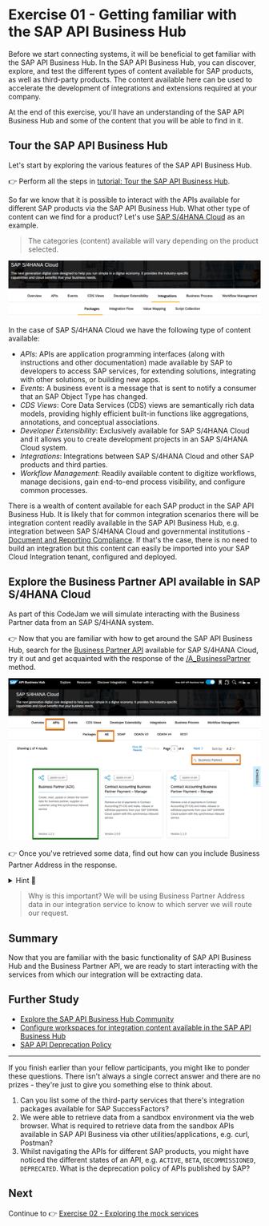 # Exercise 01 - Getting familiar with the SAP API Business Hub

Before we start connecting systems, it will be beneficial to get familiar with the SAP API Business Hub. In the SAP API Business Hub, you can discover, explore, and test the different types of content available for SAP products, as well as third-party products. The content available here can be used to accelerate the development of integrations and extensions required at your company.

At the end of this exercise, you'll have an understanding of the SAP API Business Hub and some of the content that you will be able to find in it.

## Tour the SAP API Business Hub

Let's start by exploring the various features of the SAP API Business Hub.

👉 Perform all the steps in [tutorial: Tour the SAP API Business Hub](https://developers.sap.com/tutorials/hcp-abh-getting-started.html).

So far we know that it is possible to interact with the APIs available for different SAP products via the SAP API Business Hub. What other type of content can we find for a product? Let's use [SAP S/4HANA Cloud](https://api.sap.com/products/SAPS4HANACloud/overview) as an example.

> The categories (content) available will vary depending on the product selected. 

![SAP S/4HANA Cloud Categories](assets/S4HANACloud-Content.png)

In the case of SAP S/4HANA Cloud we have the following type of content available:
- *APIs*: APIs are application programming interfaces (along with instructions and other documentation) made available by SAP to developers to access SAP services, for extending solutions, integrating with other solutions, or building new apps.
- *Events*: A business event is a message that is sent to notify a consumer that an SAP Object Type has changed. 
- *CDS Views*: Core Data Services (CDS) views are semantically rich data models, providing highly efficient built-in functions like aggregations, annotations, and conceptual associations. 
- *Developer Extensibility*: Exclusively available for SAP S/4HANA Cloud and it allows you to create development projects in an SAP S/4HANA Cloud system.
- *Integrations*: Integrations between SAP S/4HANA Cloud and other SAP products and third parties.
- *Workflow Management*: Readily available content to digitize workflows, manage decisions, gain end-to-end process visibility, and configure common processes.

There is a wealth of content available for each SAP product in the SAP API Business Hub. It is likely that for common integration scenarios there will be integration content readily available in the SAP API Business Hub, e.g. integration between SAP S/4HANA Cloud and governmental institutions - [Document and Reporting Compliance](https://api.sap.com/products/SAPS4HANACloud/overview?target=SAPDocumentandReportingCompliance). If that's the case, there is no need to build an integration but this content can easily be imported into your SAP Cloud Integration tenant, configured and deployed. 

## Explore the Business Partner API available in SAP S/4HANA Cloud 

As part of this CodeJam we will simulate interacting with the Business Partner data from an SAP S/4HANA system. 

👉 Now that you are familiar with how to get around the SAP API Business Hub, search for the [Business Partner API](https://api.sap.com/products/SAPS4HANACloud/apis/all) available for SAP S/4HANA Cloud, try it out and get acquainted with the response of the [/A_BusinessPartner](https://api.sap.com/api/API_BUSINESS_PARTNER/tryout) method.

![Business Partner (A2X) tile in SAP API Business Hub](assets/S4HANACloud-API-BusinessPartner.png)

👉 Once you've retrieved some data, find out how can you include Business Partner Address in the response.

<details>
<summary>Hint 🔦</summary>

<i>Check out the <b>$expand</b> query param. This parameter can be used to Expand related entities, see [Expand](https://help.sap.com/doc/5890d27be418427993fafa6722cdc03b/Cloud/en-US/OdataV2.pdf#page=63).

Available values: to_BuPaIdentification, to_BuPaIndustry, to_BusinessPartnerAddress, to_BusinessPartnerBank, to_BusinessPartnerContact, to_BusinessPartnerRole, to_BusinessPartnerTax, to_BusPartAddrDepdntTaxNmbr, to_Customer, to_Supplier</i>
</details>

> Why is this important? We will be using Business Partner Address data in our integration service to know to which server we will route our request. 

## Summary

Now that you are familiar with the basic functionality of SAP API Business Hub and the Business Partner API, we are ready to start interacting with the services from which our integration will be extracting data.

## Further Study

* [Explore the SAP API Business Hub Community](https://api.sap.com/community)
* [Configure workspaces for integration content available in the SAP API Business Hub](https://help.sap.com/docs/SAP_API_BUSINESS_HUB/e56a6c50d31541ea826021dc8e721a53/8f1a5bc71eef498aa51b99e90365c66e.html?locale=en-US)
* [SAP API Deprecation Policy](https://help.sap.com/docs/SAP_API_BUSINESS_HUB/e56a6c50d31541ea826021dc8e721a53/5cbfda5a9efe4e97a3e24ddaf7ec5c16.html?locale=en-US)

---

If you finish earlier than your fellow participants, you might like to ponder these questions. There isn't always a single correct answer and there are no prizes - they're just to give you something else to think about.

1. Can you list some of the third-party services that there's integration packages available for SAP SuccessFactors?
2. We were able to retrieve data from a sandbox environment via the web browser. What is required to retrieve data from the sandbox APIs available in SAP API Business via other utilities/applications, e.g. curl, Postman?
3. Whilst navigating the APIs for different SAP products, you might have noticed the different states of an API, e.g. `ACTIVE`, `BETA`, `DECOMMISSIONED`, `DEPRECATED`. What is the deprecation policy of APIs published by SAP? 

## Next

Continue to 👉 [Exercise 02 - Exploring the mock services](../ex2-exploring-mock-services/README.md)
